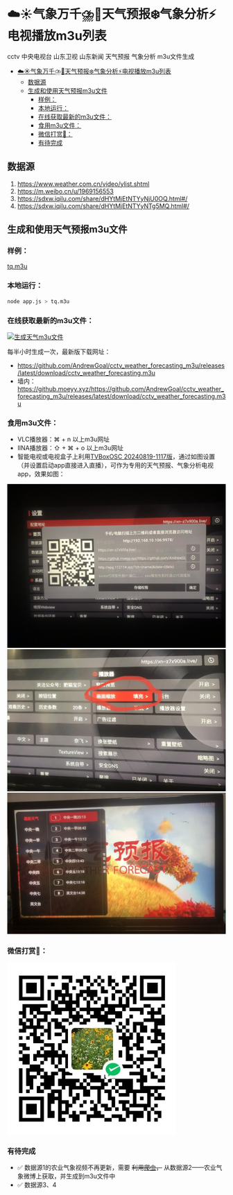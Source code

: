 # ☁️☀️气象万千⛈️🌈天气预报❄️气象分析⚡️电视播放m3u列表
cctv 中央电视台 山东卫视 山东新闻 天气预报 气象分析 m3u文件生成

- [☁️☀️气象万千⛈️🌈天气预报❄️气象分析⚡️电视播放m3u列表](#️️气象万千️天气预报️气象分析️电视播放m3u列表)
  - [数据源](#数据源)
  - [生成和使用天气预报m3u文件](#生成和使用天气预报m3u文件)
    - [样例：](#样例)
    - [本地运行：](#本地运行)
    - [在线获取最新的m3u文件：](#在线获取最新的m3u文件)
    - [食用m3u文件：](#食用m3u文件)
    - [微信打赏🙏：](#微信打赏)
    - [有待完成](#有待完成)


## 数据源
1. https://www.weather.com.cn/video/ylist.shtml
2. https://m.weibo.cn/u/1969156553
3. https://sdxw.iqilu.com/share/dHYtMjEtNTYyNjU0OQ.html#/
4. https://sdxw.iqilu.com/share/dHYtMjEtNTYyNTg5MQ.html#/

## 生成和使用天气预报m3u文件

### 样例：
[tq.m3u](tq.m3u)

### 本地运行：
```bash
node app.js > tq.m3u
```

### 在线获取最新的m3u文件：

[![生成天气m3u文件](https://github.com/AndrewGoal/cctv_weather_forecasting_m3u/actions/workflows/main.yml/badge.svg)](https://github.com/AndrewGoal/cctv_weather_forecasting_m3u/actions/workflows/main.yml)

每半小时生成一次，最新版下载网址：

- https://github.com/AndrewGoal/cctv_weather_forecasting_m3u/releases/latest/download/cctv_weather_forecasting.m3u
- 墙内：https://github.moeyy.xyz/https://github.com/AndrewGoal/cctv_weather_forecasting_m3u/releases/latest/download/cctv_weather_forecasting.m3u

### 食用m3u文件：
- VLC播放器：⌘ + n 以上m3u网址
- IINA播放器：⇧ + ⌘ + o 以上m3u网址
- 智能电视或电视盒子上利用[TVBoxOSC 20240819-1117版](https://github.com/o0HalfLife0o/TVBoxOSC/releases/tag/20240819-1117)，通过如图设置（并设置启动app直接进入直播），可作为专用的天气预报、气象分析电视app，效果如图：

![设置](tvset.jpeg)
![缩放设置](tvboxZoomSet.jpg)
![效果](tv.jpeg)

### 微信打赏🙏：
![微信打赏](wxds.JPG)

### 有待完成
- ✅ 数据源1的农业气象视频不再更新，需要 ~~利用[爬虫](https://github.com/dataabc/weibo-crawler)，~~ 从数据源2——农业气象微博上获取，并生成到m3u文件中
- ✅ 数据源3、4
